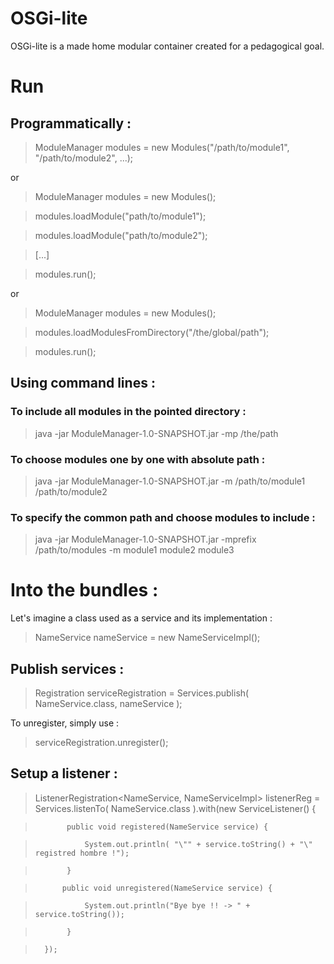 OSGi-lite
=========

OSGi-lite is a made home modular container created for a pedagogical goal. 



Run
===

Programmatically : 
------------------

>ModuleManager modules = new Modules("/path/to/module1", "/path/to/module2", ...);

or

>ModuleManager modules = new Modules();

>modules.loadModule("path/to/module1");

>modules.loadModule("path/to/module2");

>[...]

>modules.run();

or

>ModuleManager modules = new Modules();

>modules.loadModulesFromDirectory("/the/global/path");

>modules.run();

Using command lines :
---------------------

### To include all modules in the pointed directory :
>java -jar ModuleManager-1.0-SNAPSHOT.jar -mp /the/path

### To choose modules one by one with absolute path :
>java -jar ModuleManager-1.0-SNAPSHOT.jar -m /path/to/module1 /path/to/module2

### To specify the common path and choose modules to include :
>java -jar ModuleManager-1.0-SNAPSHOT.jar -mprefix /path/to/modules -m module1 module2 module3



Into the bundles :
==================

Let's imagine a class used as a service and its implementation :

>NameService nameService = new NameServiceImpl();

Publish services :
------------------

>Registration<NameService> serviceRegistration = Services.publish( NameService.class, nameService );

To unregister, simply use :

>serviceRegistration.unregister();

Setup a listener :
------------------

>ListenerRegistration<NameService, NameServiceImpl> listenerReg = Services.listenTo( NameService.class ).with(new ServiceListener<NameService>() {

>            public void registered(NameService service) {                           

>                System.out.println( "\"" + service.toString() + "\" registred hombre !");

>            }

>           public void unregistered(NameService service) {

>                System.out.println("Bye bye !! -> " + service.toString());

>            }
 
>       });


